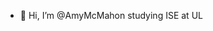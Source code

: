 - 👋 Hi, I’m @AmyMcMahon studying ISE at UL
<!---
AmyMcMahon/AmyMcMahon is a ✨ special ✨ repository because its `README.md` (this file) appears on your GitHub profile.
You can click the Preview link to take a look at your changes.
--->
